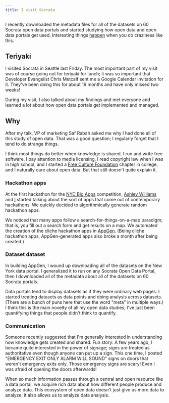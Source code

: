 ```yaml
---
title: I visit Socrata
---
```

I recently downloaded the metadata files for all of the datasets on
60 Socrata open data portals and started studying how open data and
open data portals get used. Interesting things
[happen](http://thomaslevine.com/socrata) when you do craziness like this.

## Teriyaki
I visited Socrata in Seattle last Friday. The most important part of my
visit was of course going out for teriyaki for lunch; it was so important
that Developer Evangelist Chris Metcalf sent me a Google Calendar invitation for it. They've
been doing this for about 19 months and have only missed two weeks!

During my visit, I also talked about my findings and met everyone and
learned a lot about how open data portals get implemented and managed.

## Why
After my talk, VP of marketing Saf Rabah asked me why I had done all of
this study of open data. That was a good question; I regularly forget
that I tend to do strange things.

I think most things do better when knowledge is shared. I run and write
free software, I pay attention to media licensing, I read copyright law
when I was in high school, and I started a
[Free Culture Foundation](http://freeculture.org) chapter in college,
and I naturally care about open data. But that still doesn't quite explain it.

### Hackathon apps
At the first hackathon for the [NYC Big Apps](http://nycbigapps.com/)
competition, [Ashley Williams](http://heyashleyashley.com) and
[I](http://thomaslevine.com) started talking about the sort of apps that
come out of contemporary hackathons. We quickly decided to
algorithmically generate random hackathon apps.

We noticed that many apps follow a search-for-things-on-a-map paradigm;
that is, you fill out a search form and get results on a map. We
automated the creation of the cliche hackathon apps in
[AppGen](http://appgen.me). (Being cliche hackathon apps,
AppGen-generated apps also broke a month after being created.)

### Dataset dataset
In building AppGen, I wound up downloading all of the datasets on the
New York data portal. I generalized it to run on any Socrata Open Data
Portal, then I downloaded all of the metadata about all of the datasets
on 60 Socrata portals.

Data portals tend to display datasets as if they were ordinary web pages. 
I started treating datasets as data points and doing analysis across
datasets. (There are a bunch of puns here that use the word "meta" in
multiple ways.) I think this is the main novelty of all my open data
studies; I've just been quantifying things that people didn't think to
quantify.

### Communication
Someone recently suggested that I'm generally interested in understanding
how knowledge gets created and shared. Fun story:
A few years ago, I became quite interested in the power of signage; signs
are treated as authoritative even though anyone can put up a sign. This one
time, I posted "EMERGENCY EXIT ONLY ALARM WILL SOUND" signs on doors that
weren't emergency exits only. Those emergency signs are scary! Even I was
afraid of opening the doors afterwards!

When so much information passes through a central and open resource like
a data portal, we acquire rich data about how different people produce and
analyze data. This ecosystem of open data doesn't just give us more data
to analyze; it also allows us to analyze data analysis.
